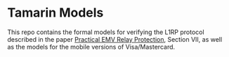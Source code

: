 # Tamarin Models

This repo contains the formal models for verifying the L1RP protocol described
in the paper [Practical EMV Relay Protection](practical_emv.gitlab.io), Section
VII, as well as the models for the mobile versions of Visa/Mastercard.


